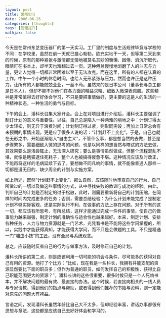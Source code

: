 ```yaml
---
layout: post
title: 常州实习
date: 2006-06-26
categories: [thoughts]
tags: [管理提升]
mathjax: false
---
```


今天是在常州东芝变压器厂的第一天实习。工厂里的制度与生活规律毕竟与学校的不同：在学校里，虽然在前一天就已雄心勃勃，欲充实地干一天，但等第二天到来的时候，原有的那种紧张与激情都无情地被莫名其妙的慵懒、困倦、消沉所取代，眼睛盯在书本上，却半天也难翻过去一页。这种倦怠慢慢地消磨了人的斗志与力量，更让人觉得一切都非常困难以至于无法攻克。而在这里，所有的人都在认真的工作，中午一个小时的休息时间，也给人无形紧张与压力。然而也许正是这种压力，让所有的人都能兢兢业业，一丝不苟。虽然来的是日本公司（董事长与总工都是日本人），但却不能不对他们在各方面的精益求精、细致入微深表佩服。这些精神是非常值得去好好体会学习，不只是要把事情做好，更主要的这是人的生活的一种精神状态，一种生活的勇气与目标。

下午的会上，潘科长召集大家开会。会上在对项目进行介绍后，潘科长主要强调了制订计划的意义与重要性。以往，自己总是陷入一种两难的境地之中：计划订得太少太轻松，则无异于浪费时间；计划制订得过紧，则形同需设；再加上日常总会有未预期的事情出现，更是应了很多人说的话：“计划赶不上变化”。于是，自己也就在无形之中，开始逐渐陷入“自由主义”，不管什么事，都是想当然的去做，甚至是步骤繁多，需要细致入微的思考的问题，也是以同样的想当然与瞎试的方法去做，其效果要么是浅尝辄止，无法深入研究；要么是事情虽然做成，但整个流程混乱不堪，就像是瞎猫逮住死耗子，整个人也被搞得疲惫不堪。这种情况应该及时改正，不能再将这样的毛病延续下去了。要想做不同凡响的事情，就不能像普通人那样一切都是漫无目的、缺少周全的计划与实施方案。

如上所述，既然“计划赶不上变化”，那么自然，应该随时地审查自己的行为、自己所做过的一切以及做这些事情的方式，从中寻找失败的教训与成功的经验。由此，判断自己的计划是否制定的过于松散，此时，则需要重新将自己的计划压缩，在同样的时间内完成更多的任务；否则，需要总结经验：为什么计划未能完成？是制定计划不够实际客观，还是实际执行不利，在做事的方法上存在问题。对于所有的这一切，都应该有所思考、有所总结，这样才能通过完成一件件的事情，使自己的做事能力越来越强，制定计划的准确性与适合性也越来越好。本来，制定计划、安排各种任务、人力与物力资源就是一门艺术，光凭看书是不能将这些学问掌握的，所以，实践中才能获得真知，才能获得大学问，而不只是会做题的工具，不只是精通一门“雕虫小技”的工匠，没有全局与系统观念。

总之，应该随时反省自己的行为与做事方法，及时修正自己的计划。

潘科长所讲的第二点，则是应该利用一切可能的机会与条件，尽可能多的获得对自己有用的资源。他打了个比方：“比如，现在我是一名科长，我拥有并能支配的资源显然要比下面的职员多；但作为普通的职员，如何发挥自己的积极性，获得比自己职能范围更大的资源？”。潘科长讲的这些很重要，很多时候只是一个人死啃书本，并不解决问题的最有效、最直接的办法。这个时候，若直接向相关的一线人员与专家请教，得到他们的指点与帮助，或者得到他们推荐的书籍与资料，则一定能对原先的问题大有裨益。

言语之间，发现潘科长虽然年龄比自己大不太多，但却经验丰富，讲话办事都很有思想与章法，这些都是应该自己去好好体会和学习的。
